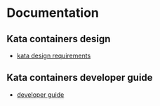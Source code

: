 # Documentation

## Kata containers design
* [kata design requirements](design/kata-design-requirements.md)

## Kata containers developer guide
* [developer guide](https://github.com/kata-containers/documentation/wiki/Developer-Guide)

